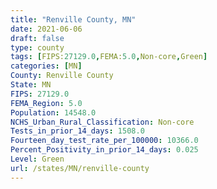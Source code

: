 ```yaml
---
title: "Renville County, MN"
date: 2021-06-06
draft: false
type: county
tags: [FIPS:27129.0,FEMA:5.0,Non-core,Green]
categories: [MN]
County: Renville County
State: MN
FIPS: 27129.0
FEMA_Region: 5.0
Population: 14548.0
NCHS_Urban_Rural_Classification: Non-core
Tests_in_prior_14_days: 1508.0
Fourteen_day_test_rate_per_100000: 10366.0
Percent_Positivity_in_prior_14_days: 0.025
Level: Green
url: /states/MN/renville-county
---
```



